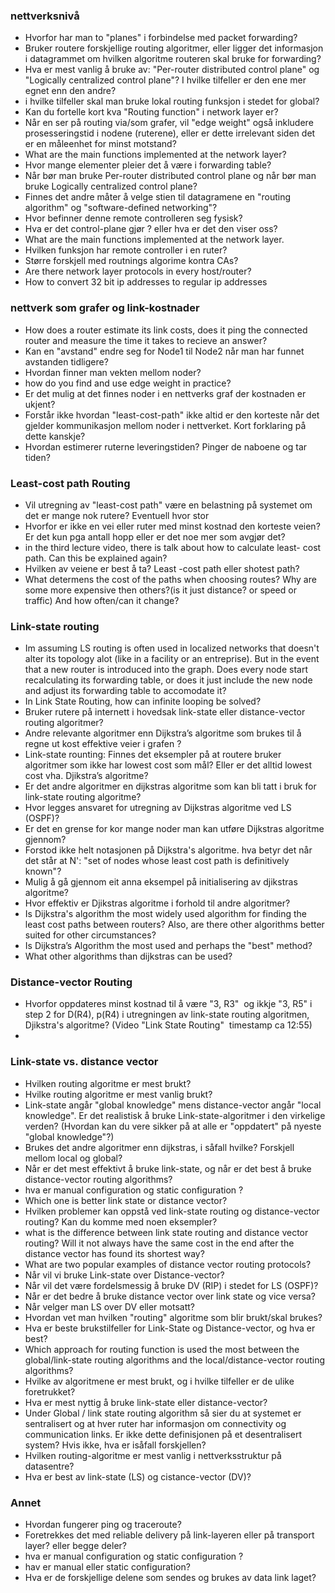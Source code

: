 
### nettverksnivå

- Hvorfor har man to "planes" i forbindelse med packet forwarding?
- Bruker routere forskjellige routing algoritmer, eller ligger det informasjon i datagrammet om hvilken algoritme routeren skal bruke for forwarding?
- Hva er mest vanlig å bruke av: "Per-router distributed control plane" og "Logically centralized control plane"? I hvilke tilfeller er den ene mer egnet enn den andre?
- i hvilke tilfeller skal man bruke lokal routing funksjon i stedet for global?
- Kan du fortelle kort kva "Routing function" i network layer er?
- Når en ser på routing via/som grafer, vil "edge weight" også inkludere prosesseringstid i nodene (ruterene), eller er dette irrelevant siden det er en måleenhet for minst motstand?
- What are the main functions implemented at the network layer?
- Hvor mange elementer pleier det å være i forwarding table?
- Når bør man bruke Per-router distributed control plane og når bør man bruke Logically centralized control plane?
- Finnes det andre måter å velge stien til datagramene en "routing algorithm" og "software-defined networking"?
- Hvor befinner denne remote controlleren seg fysisk?
- Hva er det control-plane gjør ? eller hva er det den viser oss?
- What are the main functions implemented at the network layer.
- Hvilken funksjon har remote controller i en ruter?
- Større forskjell med routnings algorime kontra CAs?
- Are there network layer protocols in every host/router?
- How to convert 32 bit ip addresses to regular ip addresses

### nettverk som grafer og link-kostnader

- How does a router estimate its link costs, does it ping the connected router and measure the time it takes to recieve an answer?
- Kan en "avstand" endre seg for Node1 til Node2 når man har funnet avstanden tidligere?
- Hvordan finner man vekten mellom noder?
- how do you find and use edge weight in practice?
- Er det mulig at det finnes noder i en nettverks graf der kostnaden er ukjent?
- Forstår ikke hvordan "least-cost-path" ikke altid er den korteste når det gjelder kommunikasjon mellom noder i nettverket. Kort forklaring på dette kanskje?
- Hvordan estimerer ruterne leveringstiden? Pinger de naboene og tar tiden? 

### Least-cost path Routing
- Vil utregning av "least-cost path" være en belastning på systemet om det er mange nok rutere? Eventuell hvor stor
- Hvorfor er ikke en vei eller ruter med minst kostnad den korteste veien? Er det kun pga antall hopp eller er det noe mer som avgjør det?
- in the third lecture video, there is talk about how to calculate least- cost path. Can this be explained again?
- Hvilken av veiene er best å ta? Least -cost path eller shotest path? 
- What determens the cost of the paths when choosing routes? Why are some more expensive then others?(is it just distance? or speed or traffic) And how often/can it change?

### Link-state routing

- Im assuming LS routing is often used in localized networks that doesn't alter its topology alot (like in a facility or an entreprise). But in the event that a new router is introduced into the graph. Does every node start recalculating its forwarding table, or does it just include the new node and adjust its forwarding table to accomodate it?
- In Link State Routing, how can infinite looping be solved? 
- Bruker rutere på internett i hovedsak link-state eller distance-vector routing algoritmer?
- Andre relevante algoritmer enn Dijkstra’s algoritme som brukes til å regne ut kost effektive veier i grafen ?
- Link-state rounting: Finnes det eksempler på at routere bruker algoritmer som ikke har lowest cost som mål? Eller er det alltid lowest cost vha. Djikstra’s algoritme?
- Er det andre algoritmer en dijkstras algoritme som kan bli tatt i bruk for link-state routing algoritme?
- Hvor legges ansvaret for utregning av Dijkstras algoritme ved LS (OSPF)?
- Er det en grense for kor mange noder man kan utføre Dijkstras algoritme gjennom?
- Forstod ikke helt notasjonen på Dijkstra's algoritme. hva betyr det når det står at N': "set of nodes whose least cost path is definitively known"?
- Mulig å gå gjennom eit anna eksempel på initialisering av djikstras algoritme?
- Hvor effektiv er Djikstras algoritme i forhold til andre algoritmer?
- Is Dijkstra's algorithm the most widely used algorithm for finding the least cost paths between routers? Also, are there other algorithms better suited for other circumstances?
- Is Dijkstra’s Algorithm the most used and perhaps the "best" method?
- What other algorithms than dijkstras can be used?

### Distance-vector Routing

- Hvorfor oppdateres minst kostnad til å være "3, R3"  og ikkje "3, R5" i step 2 for D(R4), p(R4) i utregningen av link-state routing algoritmen, Djikstra's algoritme? (Video "Link State Routing"  timestamp ca 12:55)
-

### Link-state vs. distance vector

- Hvilken routing algoritme er mest brukt?
- Hvilke routing algoritme er mest vanlig brukt?
- Link-state angår "global knowledge" mens distance-vector angår "local knowledge".
Er det realistisk å bruke Link-state-algoritmer i den virkelige verden? (Hvordan kan du vere sikker på at alle er "oppdatert" på nyeste "global knowledge"?)
- Brukes det andre algoritmer enn dijkstras, i såfall hvilke? Forskjell mellom local og global? 
- Når er det mest effektivt å bruke link-state, og når er det best å bruke distance-vector routing algorithms?
- hva er manual configuration og static configuration ?
- Which one is better link state or distance vector?
- Hvilken problemer kan oppstå ved link-state routing og distance-vector routing? Kan du komme med noen eksempler?
- what is the difference between link state routing and distance vector routing? Will it not always have the same cost in the end after the distance vector has found its shortest way?
- What are two popular examples of distance vector routing protocols?
- Når vil vi bruke Link-state over Distance-vector?
- Når vil det være fordelsmessig å bruke DV (RIP) i stedet for LS (OSPF)?
- Når er det bedre å bruke distance vector over link state og vice versa?
- Når velger man LS over DV eller motsatt?
- Hvordan vet man hvilken "routing" algoritme som blir brukt/skal brukes?
- Hva er beste brukstilfeller for Link-State og Distance-vector, og hva er best?
- Which approach for routing function is used the most between the global/link-state routing algorithms and the local/distance-vector routing algorithms?
- Hvilke av algoritmene er mest brukt, og i hvilke tilfeller er de ulike foretrukket?
- Hva er mest nyttig å bruke link-state eller distance-vector?
- Under Global / link state routing algorithm så sier du at systemet er sentralisert og at hver ruter har informasjon om connectivity og communication links. Er ikke dette definisjonen på et desentralisert system? Hvis ikke, hva er isåfall forskjellen?
- Hvilken routing-algoritme er mest vanlig i nettverksstruktur på datasentre?
- Hva er best av link-state (LS) og cistance-vector (DV)?

### Annet

- Hvordan fungerer ping og traceroute?
- Foretrekkes det med reliable delivery på link-layeren eller på transport layer? eller begge deler?
- hva er manual configuration og static configuration ?
- hav er manual eller static configuration? 
- Hva er de forskjellige delene som sendes og brukes av data link laget?
